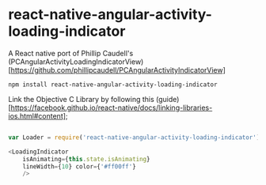 # react-native-angular-activity-loading-indicator  

A React native port of Phillip Caudell's (PCAngularActivityLoadingIndicatorView)[https://github.com/phillipcaudell/PCAngularActivityIndicatorView]  

`npm install react-native-angular-activity-loading-indicator`

Link the Objective C Library by following this (guide)[https://facebook.github.io/react-native/docs/linking-libraries-ios.html#content];

``` javascript

var Loader = require('react-native-angular-activity-loading-indicator');

<LoadingIndicator 
	isAnimating={this.state.isAnimating} 
	lineWidth={10} color={'#ff00ff'} 
	/>

```